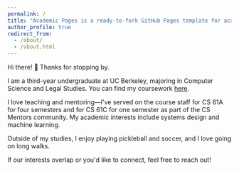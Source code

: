 ```yaml
---
permalink: /
title: "Academic Pages is a ready-to-fork GitHub Pages template for academic personal websites"
author_profile: true
redirect_from: 
  - /about/
  - /about.html
---
```


Hi there! 👋 Thanks for stopping by.

I am a third-year undergraduate at UC Berkeley, majoring in Computer Science and Legal Studies. You can find my coursework [here](https://sultan-muratbek.github.io/markdown/).

I love teaching and mentoring—I've served on the course staff for CS 61A for four semesters and for CS 61C for one semester as part of the CS Mentors community. My academic interests include systems design and machine learning.

Outside of my studies, I enjoy playing pickleball and soccer, and I love going on long walks.

If our interests overlap or you'd like to connect, feel free to reach out!
